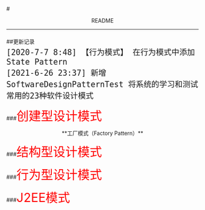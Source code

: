 #<center>README</center>

--------

##更新记录
<font size=5>   
`[2020-7-7 8:48] 【行为模式】 在行为模式中添加State Pattern`   
`[2021-6-26 23:37] 新增SoftwareDesignPatternTest 将系统的学习和测试常用的23种软件设计模式`   


</font>

###<font size=6 color=red>创建型设计模式</font>
<center>**工厂模式（Factory Pattern）**</center>



###<font size=6 color=red>结构型设计模式</font>




###<font size=6 color=red>行为型设计模式</font>




###<font size=6 color=red>J2EE模式</font>





 
